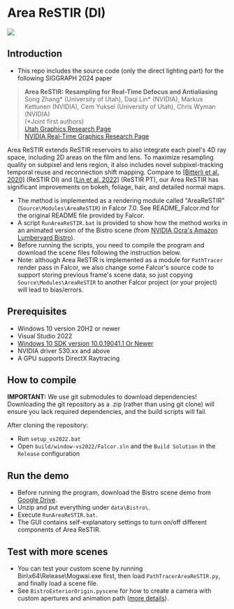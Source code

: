 # Area ReSTIR (DI)
![](teaser.png)

## Introduction
- This repo includes the source code (only the direct lighting part) for the following SIGGRAPH 2024 paper

> **Area ReSTIR: Resampling for Real-Time Defocus and Antialiasing**<br>
> Song Zhang* (University of Utah), Daqi Lin* (NVIDIA), Markus Kettunen (NVIDIA), Cem Yuksel (University of Utah), Chris Wyman (NVIDIA)<br>
> (*Joint first authors) <br>
> [Utah Graphics Research Page](https://graphics.cs.utah.edu/research/projects/area-restir/) <br>
> [NVIDIA Real-Time Graphics Research Page](https://research.nvidia.com/labs/rtr/publication/zhang2024area/)

Area ReSTIR extends ReSTIR reservoirs to also integrate each pixel's 4D ray space, including 2D areas on the film and lens. To maximize resampling quality on subpixel and lens region, it also includes novel subpixel-tracking temporal reuse and reconnection shift mapping. 
Compare to [[Bitterli et al. 2020]](https://cs.dartmouth.edu/~wjarosz/publications/bitterli20spatiotemporal.html) (ReSTIR DI) and [[Lin et al. 2022]](https://research.nvidia.com/publication/2022-07_generalized-resampled-importance-sampling-foundations-restir) (ReSTIR PT), 
our Area ReSTIR has significant improvements on bokeh, foliage, hair, and detailed normal maps.

- The method is implemented as a rendering module called "AreaReSTIR" (`Source\Modules\AreaReSTIR`) in Falcor 7.0.
See README_Falcor.md for the original README file provided by Falcor.
- A script `RunAreaReSTIR.bat` is provided to show how the method works in an animated version of the Bistro scene (from [NVIDIA Ocra's Amazon Lumberyard Bistro](https://developer.nvidia.com/orca/amazon-lumberyard-bistro)).
- Before running the scripts, you need to compile the program and download the scene files following the instruction below.
- Note: although Area ReSTIR is implemented as a module for `PathTracer` render pass in Falcor, we also change some Falcor's source code to support storing previous frame's scene data, so just copying `Source\Modules\AreaReSTIR` to another Falcor project (or your project) will lead to bias/errors.

## Prerequisites
- Windows 10 version 20H2 or newer
- Visual Studio 2022
- [Windows 10 SDK version 10.0.19041.1 Or Newer](https://developer.microsoft.com/en-us/windows/downloads/sdk-archive)
- NVIDIA driver 530.xx and above
- A GPU supports DirectX Raytracing

## How to compile
**IMPORTANT:** We use git submodules to download dependencies! Downloading the git repository as a .zip (rather than using git clone) will ensure you lack required dependencies, and the build scripts will fail. 

After cloning the repository:
- Run `setup_vs2022.bat`
- Open `build/window-vs2022/Falcor.sln` and the `Build Solution` in the `Release` configuration

## Run the demo
- Before running the program, download the Bistro scene demo from [Google Drive](https://drive.google.com/file/d/1tRyFISyMozNMlHVF1q_iTNbpRvpEgyTp/view?usp=sharing).
- Unzip and put everything under `data\Bistro\`.
- Execute `RunAreaReSTIR.bat`.
- The GUI contains self-explanatory settings to turn on/off different components of Area ReSTIR.  

## Test with more scenes
- You can test your custom scene by running Bin\x64\Release\Mogwai.exe first, then load `PathTracerAreaReSTIR.py`, and finally load a scene file.
- See `BistroExteriorOrigin.pyscene` for how to create a camera with custom apertures and animation path ([more details](docs/usage/scripting.md)).
